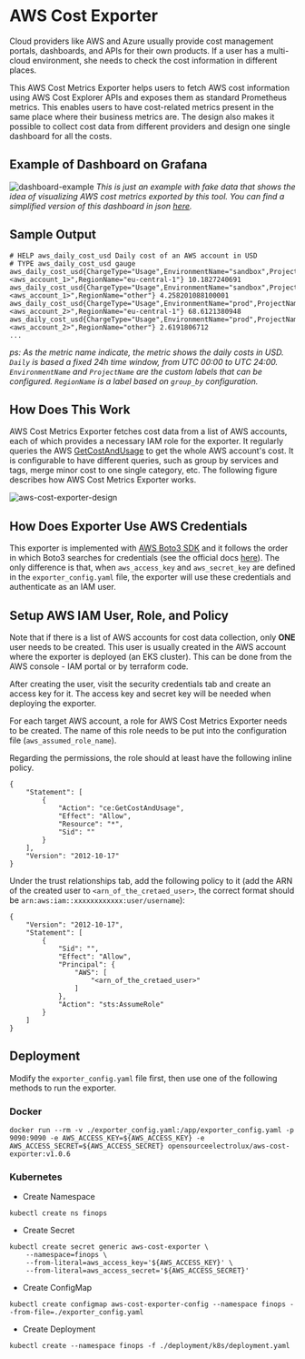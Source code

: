 # AWS Cost Exporter

Cloud providers like AWS and Azure usually provide cost management portals, dashboards, and APIs for their own products. If a user has a multi-cloud environment, she needs to check the cost information in different places.

This AWS Cost Metrics Exporter helps users to fetch AWS cost information using AWS Cost Explorer APIs and exposes them as standard Prometheus metrics. This enables users to have cost-related metrics present in the same place where their business metrics are. The design also makes it possible to collect cost data from different providers and design one single dashboard for all the costs.

## Example of Dashboard on Grafana

![dashboard-example](doc/images/aws-cost-overview-dashboard-example.png)
_This is just an example with fake data that shows the idea of visualizing AWS cost metrics exported by this tool. You can find a simplified version of this dashboard in json [here](doc/aws-cost-overview-dashboard-example.json)._

## Sample Output

```
# HELP aws_daily_cost_usd Daily cost of an AWS account in USD
# TYPE aws_daily_cost_usd gauge
aws_daily_cost_usd{ChargeType="Usage",EnvironmentName="sandbox",ProjectName="myproject",Publisher="<aws_account_1>",RegionName="eu-central-1"} 10.1827240691
aws_daily_cost_usd{ChargeType="Usage",EnvironmentName="sandbox",ProjectName="myproject",Publisher="<aws_account_1>",RegionName="other"} 4.258201088100001
aws_daily_cost_usd{ChargeType="Usage",EnvironmentName="prod",ProjectName="myproject",Publisher="<aws_account_2>",RegionName="eu-central-1"} 68.6121380948
aws_daily_cost_usd{ChargeType="Usage",EnvironmentName="prod",ProjectName="myproject",Publisher="<aws_account_2>",RegionName="other"} 2.6191806712
...
```

_ps: As the metric name indicate, the metric shows the daily costs in USD. `Daily` is based a fixed 24h time window, from UTC 00:00 to UTC 24:00. `EnvironmentName` and `ProjectName` are the custom labels that can be configured. `RegionName` is a label based on `group_by` configuration._

## How Does This Work

AWS Cost Metrics Exporter fetches cost data from a list of AWS accounts, each of which provides a necessary IAM role for the exporter. It regularly queries the AWS [GetCostAndUsage](https://docs.aws.amazon.com/aws-cost-management/latest/APIReference/API_GetCostAndUsage.html) to get the whole AWS account's cost. It is configurable to have different queries, such as group by services and tags, merge minor cost to one single category, etc. The following figure describes how AWS Cost Metrics Exporter works.

![aws-cost-exporter-design](doc/images/aws-cost-exporter-design.png)

## How Does Exporter Use AWS Credentials
This exporter is implemented with [AWS Boto3 SDK](https://boto3.amazonaws.com/v1/documentation/api/latest/index.html) and it follows the order in which Boto3 searches for credentials (see the official docs [here](https://boto3.amazonaws.com/v1/documentation/api/latest/guide/credentials.html#configuring-credentials)). The only difference is that, when `aws_access_key` and `aws_secret_key` are defined in the `exporter_config.yaml` file, the exporter will use these credentials and authenticate as an IAM user.

## Setup AWS IAM User, Role, and Policy

Note that if there is a list of AWS accounts for cost data collection, only **ONE** user needs to be created. This user is usually created in the AWS account where the exporter is deployed (an EKS cluster). This can be done from the AWS console - IAM portal or by terraform code.

After creating the user, visit the security credentials tab and create an access key for it. The access key and secret key will be needed when deploying the exporter.

For each target AWS account, a role for AWS Cost Metrics Exporter needs to be created. The name of this role needs to be put into the configuration file (`aws_assumed_role_name`).

Regarding the permissions, the role should at least have the following inline policy.

```
{
    "Statement": [
        {
            "Action": "ce:GetCostAndUsage",
            "Effect": "Allow",
            "Resource": "*",
            "Sid": ""
        }
    ],
    "Version": "2012-10-17"
}
```

Under the trust relationships tab, add the following policy to it (add the ARN of the created user to `<arn_of_the_cretaed_user>`, the correct format should be `arn:aws:iam::xxxxxxxxxxxx:user/username`):

```
{
    "Version": "2012-10-17",
    "Statement": [
        {
            "Sid": "",
            "Effect": "Allow",
            "Principal": {
                "AWS": [
                    "<arn_of_the_cretaed_user>"
                ]
            },
            "Action": "sts:AssumeRole"
        }
    ]
}
```

## Deployment

Modify the `exporter_config.yaml` file first, then use one of the following methods to run the exporter.

### Docker

```
docker run --rm -v ./exporter_config.yaml:/app/exporter_config.yaml -p 9090:9090 -e AWS_ACCESS_KEY=${AWS_ACCESS_KEY} -e AWS_ACCESS_SECRET=${AWS_ACCESS_SECRET} opensourceelectrolux/aws-cost-exporter:v1.0.6
```

### Kubernetes

- Create Namespace

```
kubectl create ns finops
```

- Create Secret

```
kubectl create secret generic aws-cost-exporter \
    --namespace=finops \
    --from-literal=aws_access_key='${AWS_ACCESS_KEY}' \
    --from-literal=aws_access_secret='${AWS_ACCESS_SECRET}'
```

- Create ConfigMap

```
kubectl create configmap aws-cost-exporter-config --namespace finops --from-file=./exporter_config.yaml
```

- Create Deployment

```
kubectl create --namespace finops -f ./deployment/k8s/deployment.yaml
```
